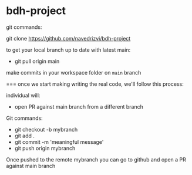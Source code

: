 # bdh-project


git commands:

git clone https://github.com/navedrizvi/bdh-project

to get your local branch up to date with latest main:
- git pull origin main

make commits in your workspace folder on `main` branch

===
once we start making writing the real code, we'll follow this process:

individual will:
- open PR against main branch from a different branch

Git commands:
- git checkout -b mybranch
- git add .
- git commit -m 'meaningful message'
- git push origin mybranch

Once pushed to the remote mybranch you can go to github and open a PR against main branch


